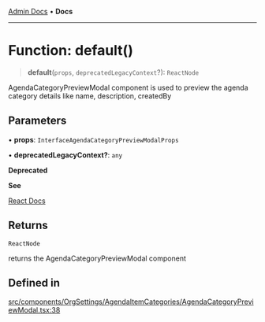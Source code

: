 [Admin Docs](/) • **Docs**

***

# Function: default()

> **default**(`props`, `deprecatedLegacyContext`?): `ReactNode`

AgendaCategoryPreviewModal component is used to preview the agenda category details like name, description, createdBy

## Parameters

• **props**: `InterfaceAgendaCategoryPreviewModalProps`

• **deprecatedLegacyContext?**: `any`

**Deprecated**

**See**

[React Docs](https://legacy.reactjs.org/docs/legacy-context.html#referencing-context-in-lifecycle-methods)

## Returns

`ReactNode`

returns the AgendaCategoryPreviewModal component

## Defined in

[src/components/OrgSettings/AgendaItemCategories/AgendaCategoryPreviewModal.tsx:38](https://github.com/PalisadoesFoundation/talawa-admin/blob/main/src/components/OrgSettings/AgendaItemCategories/AgendaCategoryPreviewModal.tsx#L38)
